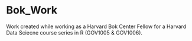 # Bok_Work

Work created while working as a Harvard Bok Center Fellow for a Harvard Data Sciecne course series in R (GOV1005 & GOV1006).
